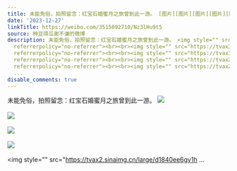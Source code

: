 ```yaml
---
title: 未能免俗，拍照留念：红宝石婚蜜月之旅曾到此一游。 [图片][图片][图片][图片][图片][图片][图片][图片][图片]
date: '2023-12-27'
linkTitle: https://weibo.com/3515092710/Nz3lHu9t5
source: 种豆得瓜谢不谦的微博
description: 未能免俗，拍照留念：红宝石婚蜜月之旅曾到此一游。 <img style="" src="https://tvax1.sinaimg.cn/large/d1840ee6gy1hl879trbxbj22eo37kx6r.jpg"
  referrerpolicy="no-referrer"><br><br><img style="" src="https://tvax3.sinaimg.cn/large/d1840ee6gy1hl87bnu3zzj237k2eo7wk.jpg"
  referrerpolicy="no-referrer"><br><br><img style="" src="https://tvax3.sinaimg.cn/large/d1840ee6gy1hl879mm7b9j237k2eohdx.jpg"
  referrerpolicy="no-referrer"><br><br><img style="" src="https://tvax2.sinaimg.cn/large/d1840ee6gy1hl87bqd0ttj237k2eoe84.jpg"
  referrerpolicy="no-referrer"><br><br><img style="" src="https://tvax2.sinaimg.cn/large/d1840ee6gy1h
  ...
disable_comments: true
---
```

未能免俗，拍照留念：红宝石婚蜜月之旅曾到此一游。 <img style="" src="https://tvax1.sinaimg.cn/large/d1840ee6gy1hl879trbxbj22eo37kx6r.jpg" referrerpolicy="no-referrer"><br><br><img style="" src="https://tvax3.sinaimg.cn/large/d1840ee6gy1hl87bnu3zzj237k2eo7wk.jpg" referrerpolicy="no-referrer"><br><br><img style="" src="https://tvax3.sinaimg.cn/large/d1840ee6gy1hl879mm7b9j237k2eohdx.jpg" referrerpolicy="no-referrer"><br><br><img style="" src="https://tvax2.sinaimg.cn/large/d1840ee6gy1hl87bqd0ttj237k2eoe84.jpg" referrerpolicy="no-referrer"><br><br><img style="" src="https://tvax2.sinaimg.cn/large/d1840ee6gy1h ...